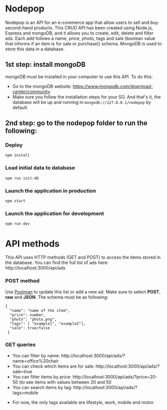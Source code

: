 # Nodepop

Nodepop is an API for an e-commerce app that allow users to sell and buy second-hand products. This CRUD API has been created using Node.js, Express and mongoDB, and it allows you to create, edit, delete and filter ads. Each add follows a name, price, photo, tags and sale (boolean value that informs if an item is for sale or purchase)) schema. MongoDB is used to store this data in a database.

## 1st step: install mongoDB
mongoDB must be installed in your computer to use this API. To do this:
  - Go to the mongoDB website: https://www.mongodb.com/download-center/community
  - Make sure you follow the installation steps for your SO.
 And that's it, the database will be up and running in `mongodb://127.0.0.1/nodepop` by default. 
 
## 2nd step: go to the nodepop folder to run the following:

### Deploy

    npm install

### Load initial data to database

    npm run init-db

### Launch the application in production

    npm start

### Launch the application for development

    npm run dev


# API methods
This API uses HTTP methods (GET and POST) to access the items stored in the database.
You can find the full list of ads here: http://localhost:3000/api/ads

### POST method
Use [Postman](https://web.postman.co/) to update this list or add a new ad. Make sure to select <strong>POST</strong>, <strong>raw</strong> and <strong>JSON</strong>. The schema must be as following:

    { 
      "name": "name of the item",
      "price": number,
      "photo": "photo.png",
      "tags": [ "example1", "example2"],
      "sale": true/false
     }
     
### GET queries
- You can filter by name: http://localhost:3000/api/ads/?name=office%20chair
- You can check which items are for sale: http://localhost:3000/api/ads/?sale=true
- You can filter items by price: http://localhost:3000/api/ads/?price=20-50 (to see items with values between 20 and 50
- You can search items by tag: http://localhost:3000/api/ads/?tags=mobile

* For now, the only tags available are lifestyle, work, mobile and motor.
